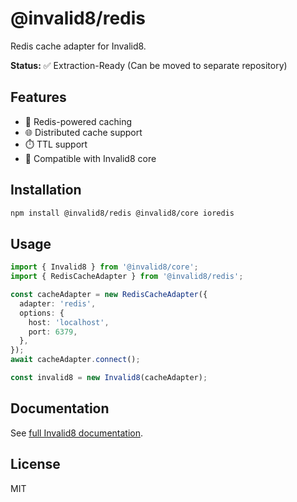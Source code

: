 # @invalid8/redis

Redis cache adapter for Invalid8.

**Status:** ✅ Extraction-Ready (Can be moved to separate repository)

## Features

- 🔴 Redis-powered caching
- 🌐 Distributed cache support
- ⏱️ TTL support
- 🔄 Compatible with Invalid8 core

## Installation

```bash
npm install @invalid8/redis @invalid8/core ioredis
```

## Usage

```typescript
import { Invalid8 } from '@invalid8/core';
import { RedisCacheAdapter } from '@invalid8/redis';

const cacheAdapter = new RedisCacheAdapter({
  adapter: 'redis',
  options: {
    host: 'localhost',
    port: 6379,
  },
});
await cacheAdapter.connect();

const invalid8 = new Invalid8(cacheAdapter);
```

## Documentation

See [full Invalid8 documentation](../../../docs/packages/invalid8/README.md).

## License

MIT
